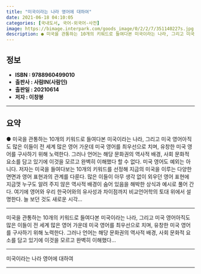 ```yaml
---
title: "미국이라는 나라 영어에 대하여"
date: 2021-06-18 04:10:05
categories: [국내도서, 국어-외국어-사전]
image: https://bimage.interpark.com/goods_image/0/2/2/7/351140227s.jpg
description: ● 미국을 관통하는 10개의 키워드로 들여다본 미국이라는 나라, 그리고 미국 영어아직도 많은 이들이 전 세계 많은 영어 가운데 미국 영어를 최우선으로 치며, 유창한 미국 영어를 구사하기 위해 노력한다. 그러나 언어는 해당 문화권의 역사적 배경, 사회 문화적 요소를 담고 있기에 이것을
---
```


## **정보**

- **ISBN : 9788960499010**
- **출판사 : 사람IN(사람인)**
- **출판일 : 20210614**
- **저자 : 이창봉**

------



## **요약**

●  미국을 관통하는 10개의 키워드로 들여다본 미국이라는 나라, 그리고 미국 영어아직도 많은 이들이 전 세계 많은 영어 가운데 미국 영어를 최우선으로 치며, 유창한 미국 영어를 구사하기 위해 노력한다. 그러나 언어는 해당 문화권의 역사적 배경, 사회 문화적 요소를 담고 있기에 이것을 모르고 완벽히 이해했다 할 수 없다. 미국 영어도 예외는 아니다.  저자는 미국을 들여다보는 10개의 키워드를 선정해 지금의 미국을 이루는 다양한 면면과 영어 표현과의 관계를 다룬다. 많은 이들이 아무 생각 없이 외우던 영어 표현에 지금껏 누구도 알려 주지 않은 역사적 배경이 숨어 있음을 해박한 상식과 예시로 풀어 간다. 여기에 영어와 우리 한국어와의 유사성과 차이점까지 비교언어학의 토대 위에서 설명한다. 늘 보던 것도 새로운 시각...

------

미국을 관통하는 10개의 키워드로 들여다본 미국이라는 나라, 그리고 미국 영어아직도 많은 이들이 전 세계 많은 영어 가운데 미국 영어를 최우선으로 치며, 유창한 미국 영어를 구사하기 위해 노력한다. 그러나 언어는 해당 문화권의 역사적 배경, 사회 문화적 요소를 담고 있기에 이것을 모르고 완벽히 이해했다... 

------


미국이라는 나라 영어에 대하여 

------


